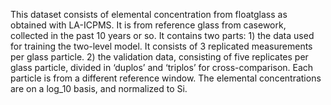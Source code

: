 This dataset consists of elemental concentration from floatglass as obtained with LA-ICPMS.
It is from reference glass from casework, collected in the past 10 years or so. 
It contains two parts: 	1) the data used for training the two-level model. It consists of 3 replicated measurements per glass particle. 
			2) the validation data, consisting of five replicates per glass particle, divided in ‘duplos’ and ‘triplos’ for cross-comparison. 
Each particle is from a different reference window. The elemental concentrations are on a log_10 basis, and normalized to Si.